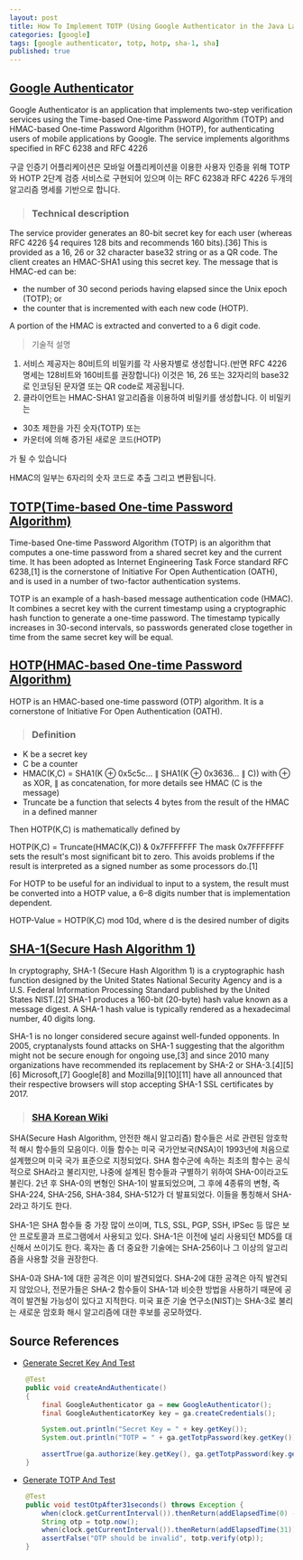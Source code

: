 ```yaml
---
layout: post
title: How To Implement TOTP (Using Google Authenticator in the Java Language)
categories: [google]
tags: [google authenticator, totp, hotp, sha-1, sha]
published: true
---
```


## [Google Authenticator](https://en.wikipedia.org/wiki/Google_Authenticator)
Google Authenticator is an application that implements two-step verification services using the Time-based One-time Password Algorithm (TOTP) and HMAC-based One-time Password Algorithm (HOTP), for authenticating users of mobile applications by Google. The service implements algorithms specified in RFC 6238 and RFC 4226

구글 인증기 어플리케이션은 모바일 어플리케이션을 이용한 사용자 인증을 위해 TOTP와 HOTP 2단계 검증 서비스로 구현되어 있으며 이는 RFC 6238과 RFC 4226 두개의 알고리즘 명세를 기반으로 합니다. 

>### Technical description

The service provider generates an 80-bit secret key for each user (whereas RFC 4226 §4 requires 128 bits and recommends 160 bits).[36] This is provided as a 16, 26 or 32 character base32 string or as a QR code. The client creates an HMAC-SHA1 using this secret key. The message that is HMAC-ed can be:

- the number of 30 second periods having elapsed since the Unix epoch (TOTP); or
- the counter that is incremented with each new code (HOTP).

A portion of the HMAC is extracted and converted to a 6 digit code.

> 기술적 설명

1) 서비스 제공자는 80비트의 비밀키를 각 사용자별로 생성합니다.(반면 RFC 4226 명세는 128비트와 160비트를 권장합니다)
이것은 16, 26 또는 32자리의 base32로 인코딩된 문자열 또는 QR code로 제공됩니다.
2) 클라이언트는 HMAC-SHA1 알고리즘을 이용하여 비밀키를 생성합니다.
이 비밀키는 

- 30초 제한을 가진 숫자(TOTP) 또는
- 카운터에 의해 증가된 새로운 코드(HOTP)

가 될 수 있습니다 

HMAC의 일부는 6자리의 숫자 코드로 추출 그리고 변환됩니다.

## [TOTP(Time-based One-time Password Algorithm)](https://en.wikipedia.org/wiki/Time-based_One-time_Password_Algorithm)
Time-based One-time Password Algorithm (TOTP) is an algorithm that computes a one-time password from a shared secret key and the current time. It has been adopted as Internet Engineering Task Force standard RFC 6238,[1] is the cornerstone of Initiative For Open Authentication (OATH), and is used in a number of two-factor authentication systems.

TOTP is an example of a hash-based message authentication code (HMAC). It combines a secret key with the current timestamp using a cryptographic hash function to generate a one-time password. The timestamp typically increases in 30-second intervals, so passwords generated close together in time from the same secret key will be equal.



## [HOTP(HMAC-based One-time Password Algorithm)](https://en.wikipedia.org/wiki/HMAC-based_One-time_Password_Algorithm)
HOTP is an HMAC-based one-time password (OTP) algorithm. It is a cornerstone of Initiative For Open Authentication (OATH).

>### Definition

- K be a secret key
- C be a counter
- HMAC(K,C) = SHA1(K ⊕ 0x5c5c… ∥ SHA1(K ⊕ 0x3636… ∥ C)) with ⊕ as XOR, ∥ as concatenation, for more details see HMAC (C is the message)
- Truncate be a function that selects 4 bytes from the result of the HMAC in a defined manner

Then HOTP(K,C) is mathematically defined by

HOTP(K,C) = Truncate(HMAC(K,C)) & 0x7FFFFFFF
The mask 0x7FFFFFFF sets the result's most significant bit to zero. This avoids problems if the result is interpreted as a signed number as some processors do.[1]

For HOTP to be useful for an individual to input to a system, the result must be converted into a HOTP value, a 6–8 digits number that is implementation dependent.

HOTP-Value = HOTP(K,C) mod 10d, where d is the desired number of digits

## [SHA-1(Secure Hash Algorithm 1)](https://en.wikipedia.org/wiki/SHA-1)
In cryptography, SHA-1 (Secure Hash Algorithm 1) is a cryptographic hash function designed by the United States National Security Agency and is a U.S. Federal Information Processing Standard published by the United States NIST.[2] SHA-1 produces a 160-bit (20-byte) hash value known as a message digest. A SHA-1 hash value is typically rendered as a hexadecimal number, 40 digits long.

SHA-1 is no longer considered secure against well-funded opponents. In 2005, cryptanalysts found attacks on SHA-1 suggesting that the algorithm might not be secure enough for ongoing use,[3] and since 2010 many organizations have recommended its replacement by SHA-2 or SHA-3.[4][5][6] Microsoft,[7] Google[8] and Mozilla[9][10][11] have all announced that their respective browsers will stop accepting SHA-1 SSL certificates by 2017.

>### [SHA Korean Wiki](https://ko.wikipedia.org/wiki/SHA)

SHA(Secure Hash Algorithm, 안전한 해시 알고리즘) 함수들은 서로 관련된 암호학적 해시 함수들의 모음이다. 이들 함수는 미국 국가안보국(NSA)이 1993년에 처음으로 설계했으며 미국 국가 표준으로 지정되었다. SHA 함수군에 속하는 최초의 함수는 공식적으로 SHA라고 불리지만, 나중에 설계된 함수들과 구별하기 위하여 SHA-0이라고도 불린다. 2년 후 SHA-0의 변형인 SHA-1이 발표되었으며, 그 후에 4종류의 변형, 즉 SHA-224, SHA-256, SHA-384, SHA-512가 더 발표되었다. 이들을 통칭해서 SHA-2라고 하기도 한다.

SHA-1은 SHA 함수들 중 가장 많이 쓰이며, TLS, SSL, PGP, SSH, IPSec 등 많은 보안 프로토콜과 프로그램에서 사용되고 있다. SHA-1은 이전에 널리 사용되던 MD5를 대신해서 쓰이기도 한다. 혹자는 좀 더 중요한 기술에는 SHA-256이나 그 이상의 알고리즘을 사용할 것을 권장한다.

SHA-0과 SHA-1에 대한 공격은 이미 발견되었다. SHA-2에 대한 공격은 아직 발견되지 않았으나, 전문가들은 SHA-2 함수들이 SHA-1과 비슷한 방법을 사용하기 때문에 공격이 발견될 가능성이 있다고 지적한다. 미국 표준 기술 연구소(NIST)는 SHA-3로 불리는 새로운 암호화 해시 알고리즘에 대한 후보를 공모하였다.

## Source References
- [Generate Secret Key And Test](https://github.com/wstrange/GoogleAuth)

```java
    @Test
    public void createAndAuthenticate()
    {
        final GoogleAuthenticator ga = new GoogleAuthenticator();
        final GoogleAuthenticatorKey key = ga.createCredentials();

        System.out.println("Secret Key = " + key.getKey());
        System.out.println("TOTP = " + ga.getTotpPassword(key.getKey()));

        assertTrue(ga.authorize(key.getKey(), ga.getTotpPassword(key.getKey())));
    }
```

- [Generate TOTP And Test](https://github.com/aerogear/aerogear-otp-java) 

```java
    @Test
    public void testOtpAfter31seconds() throws Exception {
        when(clock.getCurrentInterval()).thenReturn(addElapsedTime(0) - 1);
        String otp = totp.now();
        when(clock.getCurrentInterval()).thenReturn(addElapsedTime(31));
        assertFalse("OTP should be invalid", totp.verify(otp));
    }
```
